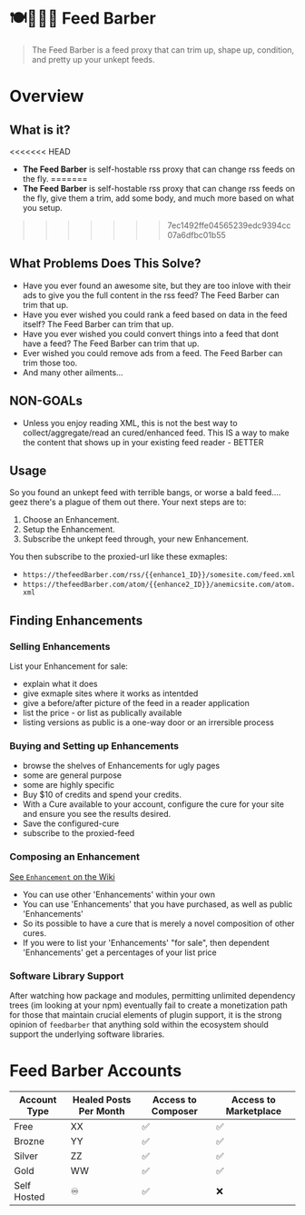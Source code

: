 # 🍽💈💇🏽 Feed Barber

> The Feed Barber is a feed proxy that can trim up, shape up, condition, and
> pretty up your unkept feeds.

# Overview

## What is it?
<<<<<<< HEAD

- **The Feed Barber** is self-hostable rss proxy that can change rss feeds on
  the fly.
=======
- **The Feed Barber** is self-hostable rss proxy that can change rss feeds on the fly, give them a trim, add some body, and much more based on what you setup.
>>>>>>> 7ec1492ffe04565239edc9394cc07a6dfbc01b55

## What Problems Does This Solve?

- Have you ever found an awesome site, but they are too inlove with their ads to
  give you the full content in the rss feed? The Feed Barber can trim that up.
- Have you ever wished you could rank a feed based on data in the feed itself?
  The Feed Barber can trim that up.
- Have you ever wished you could convert things into a feed that dont have a
  feed? The Feed Barber can trim that up.
- Ever wished you could remove ads from a feed. The Feed Barber can trim those
  too.
- And many other ailments...

## NON-GOALs

- Unless you enjoy reading XML, this is not the best way to
  collect/aggregate/read an cured/enhanced feed. This IS a way to make the
  content that shows up in your existing feed reader - BETTER

## Usage

So you found an unkept feed with terrible bangs, or worse a bald feed.... geez
there's a plague of them out there. Your next steps are to:

1. Choose an Enhancement.
2. Setup the Enhancement.
3. Subscribe the unkept feed through, your new Enhancement.

You then subscribe to the proxied-url like these exmaples:

- `https://thefeedBarber.com/rss/{{enhance1_ID}}/somesite.com/feed.xml`
- `https://thefeedBarber.com/atom/{{enhance2_ID}}/anemicsite.com/atom.xml`

## Finding Enhancements

### Selling Enhancements

List your Enhancement for sale:

- explain what it does
- give exmaple sites where it works as intentded
- give a before/after picture of the feed in a reader application
- list the price - or list as publically available
- listing versions as public is a one-way door or an irrersible process

### Buying and Setting up Enhancements

- browse the shelves of Enhancements for ugly pages
- some are general purpose
- some are highly specific
- Buy $10 of credits and spend your credits.
- With a Cure available to your account, configure the cure for your site and
  ensure you see the results desired.
- Save the configured-cure
- subscribe to the proxied-feed

### Composing an Enhancement

[See `Enhancement` on the Wiki](//github.com/ericdmoore/feedDoctor/wiki/enhancements)

- You can use other 'Enhancements' within your own
- You can use 'Enhancements' that you have purchased, as well as public
  'Enhancements'
- So its possible to have a cure that is merely a novel composition of other
  cures.
- If you were to list your 'Enhancements' "for sale", then dependent
  'Enhancements' get a percentages of your list price

### Software Library Support

After watching how package and modules, permitting unlimited dependency trees
(im looking at your npm) eventually fail to create a monetization path for those
that maintain crucial elements of plugin support, it is the strong opinion of
`feedbarber` that anything sold within the ecosystem should support the
underlying software libraries.

# Feed Barber Accounts

| Account Type | Healed Posts Per Month | Access to Composer | Access to Marketplace |
| ------------ | ---------------------- | ------------------ | --------------------- |
| Free         | XX                     | ✅                  | ✅                     |
| Brozne       | YY                     | ✅                  | ✅                     |
| Silver       | ZZ                     | ✅                  | ✅                     |
| Gold         | WW                     | ✅                  | ✅                     |
| Self Hosted  | ♾                      | ✅                  | ❌                     |
